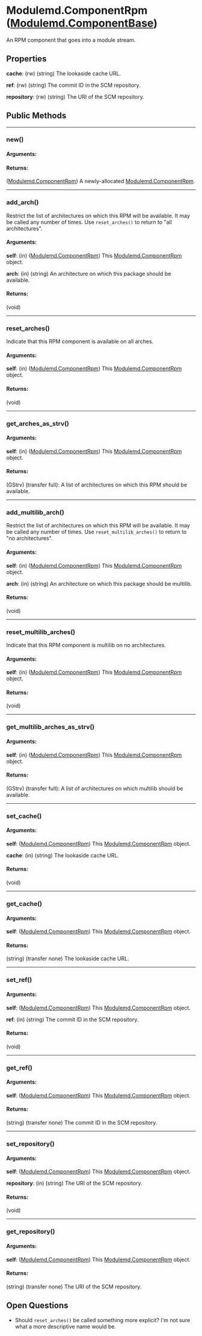 # Modulemd.ComponentRpm ([Modulemd.ComponentBase](Modulemd.ComponentBase.md))
An RPM component that goes into a module stream.

## Properties
__cache__: (rw) (string) The lookaside cache URL.

__ref__: (rw) (string) The commit ID in the SCM repository.

__repository__: (rw) (string) The URI of the SCM repository.

## Public Methods

---
### new()
#### Arguments:
#### Returns:
([Modulemd.ComponentRpm](Modulemd.ComponentRpm.md)) A newly-allocated [Modulemd.ComponentRpm](Modulemd.ComponentRpm.md).

---
### add_arch()
Restrict the list of architectures on which this RPM will be available. It may be called any number of times. Use `reset_arches()` to return to "all architectures".
#### Arguments:
__self__: (in) ([Modulemd.ComponentRpm](Modulemd.ComponentRpm.md)) This [Modulemd.ComponentRpm](Modulemd.ComponentRpm.md) object.

__arch__: (in) (string) An architecture on which this package should be available.

#### Returns:
(void)

---
### reset_arches()
Indicate that this RPM component is available on all arches.

#### Arguments:
__self__: (in) ([Modulemd.ComponentRpm](Modulemd.ComponentRpm.md)) This [Modulemd.ComponentRpm](Modulemd.ComponentRpm.md) object.

#### Returns:
(void)

---
### get_arches_as_strv()
#### Arguments:
__self__: (in) ([Modulemd.ComponentRpm](Modulemd.ComponentRpm.md)) This [Modulemd.ComponentRpm](Modulemd.ComponentRpm.md) object.

#### Returns:
(GStrv) (transfer full): A list of architectures on which this RPM should be available.

---
### add_multilib_arch()
Restrict the list of architectures on which this RPM will be available. It may be called any number of times. Use `reset_multilib_arches()` to return to "no architectures".
#### Arguments:
__self__: (in) ([Modulemd.ComponentRpm](Modulemd.ComponentRpm.md)) This [Modulemd.ComponentRpm](Modulemd.ComponentRpm.md) object.

__arch__: (in) (string) An architecture on which this package should be multilib.

#### Returns:
(void)

---
### reset_multilib_arches()
Indicate that this RPM component is multilib on no architectures.

#### Arguments:
__self__: (in) ([Modulemd.ComponentRpm](Modulemd.ComponentRpm.md)) This [Modulemd.ComponentRpm](Modulemd.ComponentRpm.md) object.

#### Returns:
(void)

---
### get_multilib_arches_as_strv()
#### Arguments:
__self__: (in) ([Modulemd.ComponentRpm](Modulemd.ComponentRpm.md)) This [Modulemd.ComponentRpm](Modulemd.ComponentRpm.md) object.

#### Returns:
(GStrv) (transfer full): A list of architectures on which multilib should be available.

---
### set_cache()
#### Arguments:
__self__: ([Modulemd.ComponentRpm](Modulemd.ComponentRpm.md)) This [Modulemd.ComponentRpm](Modulemd.ComponentRpm.md) object.

__cache__: (in) (string) The lookaside cache URL.

#### Returns:
(void)

---
### get_cache()
#### Arguments:
__self__: ([Modulemd.ComponentRpm](Modulemd.ComponentRpm.md)) This [Modulemd.ComponentRpm](Modulemd.ComponentRpm.md) object.

#### Returns:
(string) (transfer none) The lookaside cache URL.

---
### set_ref()
#### Arguments:
__self__: ([Modulemd.ComponentRpm](Modulemd.ComponentRpm.md)) This [Modulemd.ComponentRpm](Modulemd.ComponentRpm.md) object.

__ref__: (in) (string) The commit ID in the SCM repository.

#### Returns:
(void)

---
### get_ref()
#### Arguments:
__self__: ([Modulemd.ComponentRpm](Modulemd.ComponentRpm.md)) This [Modulemd.ComponentRpm](Modulemd.ComponentRpm.md) object.

#### Returns:
(string) (transfer none) The commit ID in the SCM repository.


---
### set_repository()
#### Arguments:
__self__: ([Modulemd.ComponentRpm](Modulemd.ComponentRpm.md)) This [Modulemd.ComponentRpm](Modulemd.ComponentRpm.md) object.

__repository__: (in) (string) The URI of the SCM repository.

#### Returns:
(void)

---
### get_repository()
#### Arguments:
__self__: ([Modulemd.ComponentRpm](Modulemd.ComponentRpm.md)) This [Modulemd.ComponentRpm](Modulemd.ComponentRpm.md) object.

#### Returns:
(string) (transfer none) The URI of the SCM repository.

## Open Questions
* Should `reset_arches()` be called something more explicit? I'm not sure what a more descriptive name would be.

